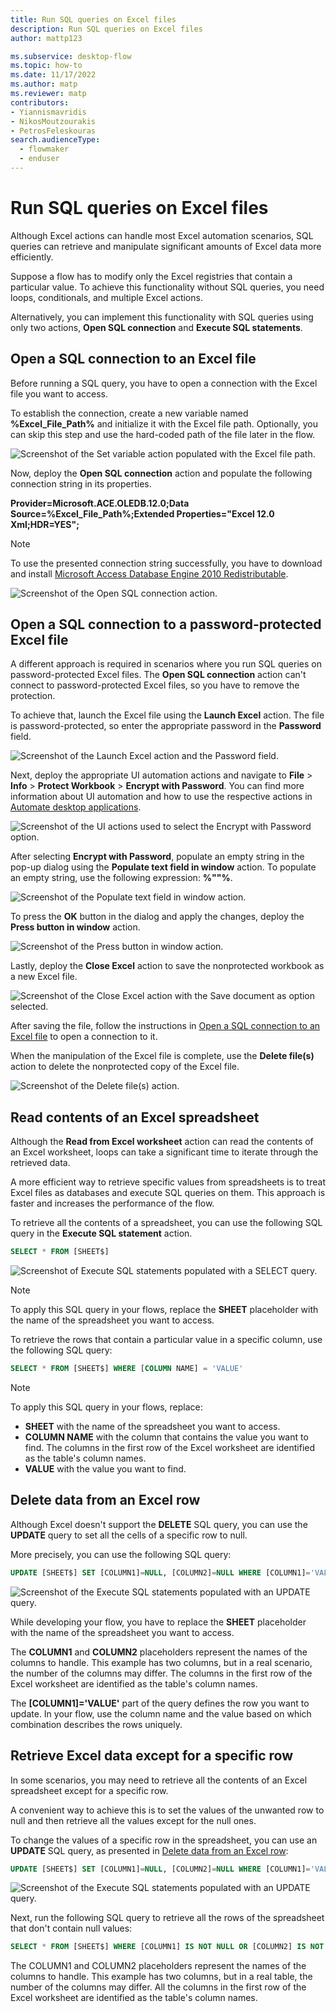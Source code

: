 ```yaml
---
title: Run SQL queries on Excel files
description: Run SQL queries on Excel files
author: mattp123

ms.subservice: desktop-flow
ms.topic: how-to
ms.date: 11/17/2022
ms.author: matp
ms.reviewer: matp
contributors:
- Yiannismavridis
- NikosMoutzourakis
- PetrosFeleskouras
search.audienceType: 
  - flowmaker
  - enduser
---
```


# Run SQL queries on Excel files

Although Excel actions can handle most Excel automation scenarios, SQL queries can retrieve and manipulate significant amounts of Excel data more efficiently.

Suppose a flow has to modify only the Excel registries that contain a particular value. To achieve this functionality without SQL queries, you need loops, conditionals, and multiple Excel actions.

Alternatively, you can implement this functionality with SQL queries using only two actions, **Open SQL connection** and **Execute SQL statements**.

## Open a SQL connection to an Excel file

Before running a SQL query, you have to open a connection with the Excel file you want to access.

To establish the connection, create a new variable named **%Excel_File_Path%** and initialize it with the Excel file path. Optionally, you can skip this step and use the hard-coded path of the file later in the flow.

![Screenshot of the Set variable action populated with the Excel file path.](media/sql-queries-excel/set-variable-action.png)

Now, deploy the **Open SQL connection** action and populate the following connection string in its properties.

**Provider=Microsoft.ACE.OLEDB.12.0;Data Source=%Excel_File_Path%;Extended Properties="Excel 12.0 Xml;HDR=YES";**

> [!NOTE]
> To use the presented connection string successfully, you have to download and install [Microsoft Access Database Engine 2010 Redistributable](https://www.microsoft.com/download/details.aspx?id=13255).

![Screenshot of the Open SQL connection action.](media/sql-queries-excel/open-sql-connection-action.png)

## Open a SQL connection to a password-protected Excel file

A different approach is required in scenarios where you run SQL queries on password-protected Excel files. The **Open SQL connection** action can't connect to password-protected Excel files, so you have to remove the protection.

To achieve that, launch the Excel file using the **Launch Excel** action. The file is password-protected, so enter the appropriate password in the **Password** field.

![Screenshot of the Launch Excel action and the Password field.](media/sql-queries-excel/launch-excel-action.png)

Next, deploy the appropriate UI automation actions and navigate to **File** > **Info** > **Protect Workbook** > **Encrypt with Password**. You can find more information about UI automation and how to use the respective actions in [Automate desktop applications](../desktop-automation.md).

![Screenshot of the UI actions used to select the Encrypt with Password option.](media/sql-queries-excel/ui-actions.png)

After selecting **Encrypt with Password**, populate an empty string in the pop-up dialog using the **Populate text field in window** action. To populate an empty string, use the following expression: **\%""%**.

![Screenshot of the Populate text field in window action.](media/sql-queries-excel/populate-text-field-action.png)

To press the **OK** button in the dialog and apply the changes, deploy the **Press button in window** action.

![Screenshot of the Press button in window action.](media/sql-queries-excel/press-button-action.png)

Lastly, deploy the **Close Excel** action to save the nonprotected workbook as a new Excel file.

![Screenshot of the Close Excel action with the Save document as option selected.](media/sql-queries-excel/close-excel-action.png)

After saving the file, follow the instructions in [Open a SQL connection to an Excel file](sql-queries-excel.md#open-a-sql-connection-to-an-excel-file) to open a connection to it.

When the manipulation of the Excel file is complete, use the **Delete file(s)** action to delete the nonprotected copy of the Excel file.

![Screenshot of the Delete file(s) action.](media/sql-queries-excel/delete-file-action.png)

## Read contents of an Excel spreadsheet

Although the **Read from Excel worksheet** action can read the contents of an Excel worksheet, loops can take a significant time to iterate through the retrieved data.

A more efficient way to retrieve specific values from spreadsheets is to treat Excel files as databases and execute SQL queries on them. This approach is faster and increases the performance of the flow.

To retrieve all the contents of a spreadsheet, you can use the following SQL query in the **Execute SQL statement** action.

``` SQL
SELECT * FROM [SHEET$]
```

![Screenshot of Execute SQL statements populated with a SELECT query.](media/sql-queries-excel/execute-sql-statement-action.png)

> [!NOTE]
> To apply this SQL query in your flows, replace the **SHEET** placeholder with the name of the spreadsheet you want to access.

To retrieve the rows that contain a particular value in a specific column, use the following SQL query:

``` SQL
SELECT * FROM [SHEET$] WHERE [COLUMN NAME] = 'VALUE'
```

> [!NOTE] 
> To apply this SQL query in your flows, replace:
> - **SHEET** with the name of the spreadsheet you want to access.
> - **COLUMN NAME** with the column that contains the value you want to find. The columns in the first row of the Excel worksheet are identified as the table's column names.
> - **VALUE** with the value you want to find.

## Delete data from an Excel row

Although Excel doesn't support the **DELETE** SQL query, you can use the **UPDATE** query to set all the cells of a specific row to null.

More precisely, you can use the following SQL query:

``` SQL
UPDATE [SHEET$] SET [COLUMN1]=NULL, [COLUMN2]=NULL WHERE [COLUMN1]='VALUE'
```

![Screenshot of the Execute SQL statements populated with an UPDATE query.](media/sql-queries-excel/execute-sql-statement-action-delete.png)

While developing your flow, you have to replace the **SHEET** placeholder with the name of the spreadsheet you want to access.

The **COLUMN1** and **COLUMN2** placeholders represent the names of the columns to handle. This example has two columns, but in a real scenario, the number of the columns may differ. The columns in the first row of the Excel worksheet are identified as the table's column names.

The **\[COLUMN1\]='VALUE'** part of the query defines the row you want to update. In your flow, use the column name and the value based on which combination describes the rows uniquely.

## Retrieve Excel data except for a specific row

In some scenarios, you may need to retrieve all the contents of an Excel spreadsheet except for a specific row.

A convenient way to achieve this is to set the values of the unwanted row to null and then retrieve all the values except for the null ones.

To change the values of a specific row in the spreadsheet, you can use an **UPDATE** SQL query, as presented in [Delete data from an Excel row](sql-queries-excel.md#delete-data-from-an-excel-row):

``` SQL
UPDATE [SHEET$] SET [COLUMN1]=NULL, [COLUMN2]=NULL WHERE [COLUMN1]='VALUE'
```
![Screenshot of the Execute SQL statements populated with an UPDATE query.](media/sql-queries-excel/execute-sql-statement-action-delete.png)

Next, run the following SQL query to retrieve all the rows of the spreadsheet that don't contain null values:

``` SQL
SELECT * FROM [SHEET$] WHERE [COLUMN1] IS NOT NULL OR [COLUMN2] IS NOT NULL
```

The COLUMN1 and COLUMN2 placeholders represent the names of the columns to handle. This example has two columns, but in a real table, the number of the columns may differ. All the columns in the first row of the Excel worksheet are identified as the table's column names. 
